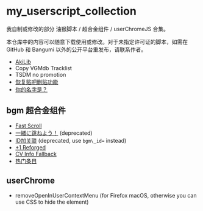 # my\_userscript\_collection

我自制或修改的部分 油猴脚本 / 超合金组件 / userChromeJS 合集。

本仓库中的内容可以随意下载使用或修改。对于未指定许可证的脚本，如需在 GitHub 和 Bangumi 以外的公开平台重发布，请联系作者。

- [AkiLib](https://greasyfork.org/scripts/455875-akilib)
- Copy VGMdb Tracklist
- TSDM no promotion
- [恢复贴吧删贴功能](https://greasyfork.org/scripts/444681-%E6%81%A2%E5%A4%8D%E8%B4%B4%E5%90%A7%E5%88%A0%E8%B4%B4%E5%8A%9F%E8%83%BD)
- [你的名字是？](https://greasyfork.org/scripts/471769-%E4%BD%A0%E7%9A%84%E5%90%8D%E5%AD%97%E6%98%AF)

## bgm 超合金组件

- [Fast Scroll](https://bgm.tv/dev/app/2559)
- [一緒に跳ねよう！](https://bgm.tv/dev/app/2571) (deprecated)
- [ID加关联](https://bgm.tv/dev/app/2677) (deprecated, use `bgm\_id=` instead)
- [+1 Reforged](https://bgm.tv/dev/app/2681)
- [CV Info Fallback](https://bgm.tv/dev/app/2787)
- [热门条目](https://bgm.tv/dev/app/3114)

## userChrome

- removeOpenInUserContextMenu (for Firefox macOS, otherwise you can use CSS to hide the element)
